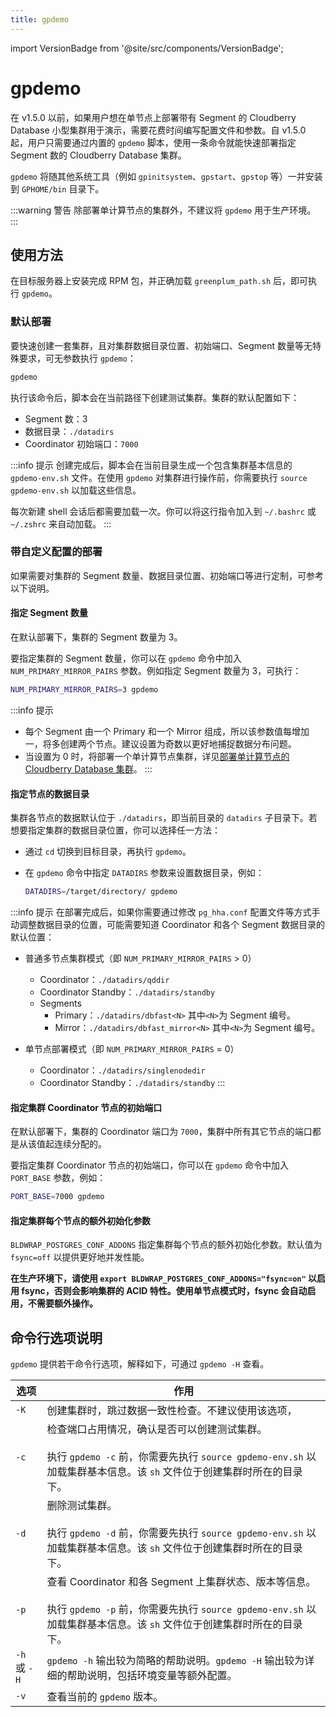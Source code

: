 ```yaml
---
title: gpdemo
---
```


import VersionBadge from '@site/src/components/VersionBadge';

# gpdemo <VersionBadge since="引入自" version="v1.5.0 版本" />

在 v1.5.0 以前，如果用户想在单节点上部署带有 Segment 的 Cloudberry Database 小型集群用于演示，需要花费时间编写配置文件和参数。自 v1.5.0 起，用户只需要通过内置的 `gpdemo` 脚本，使用一条命令就能快速部署指定 Segment 数的 Cloudberry Database 集群。

`gpdemo` 将随其他系统工具（例如 `gpinitsystem`、`gpstart`、`gpstop` 等）一并安装到 `GPHOME/bin` 目录下。

:::warning 警告
除部署单计算节点的集群外，不建议将 `gpdemo` 用于生产环境。
:::

## 使用方法

在目标服务器上安装完成 RPM 包，并正确加载 `greenplum_path.sh` 后，即可执行 `gpdemo`。

### 默认部署

要快速创建一套集群，且对集群数据目录位置、初始端口、Segment 数量等无特殊要求，可无参数执行 `gpdemo`：

```bash
gpdemo
```

执行该命令后，脚本会在当前路径下创建测试集群。集群的默认配置如下：

- Segment 数：3
- 数据目录：`./datadirs`
- Coordinator 初始端口：`7000`

:::info 提示
创建完成后，脚本会在当前目录生成一个包含集群基本信息的 `gpdemo-env.sh` 文件。在使用 `gpdemo` 对集群进行操作前，你需要执行 `source gpdemo-env.sh` 以加载这些信息。

每次新建 shell 会话后都需要加载一次。你可以将这行指令加入到 `~/.bashrc` 或 `~/.zshrc` 来自动加载。
:::

### 带自定义配置的部署

如果需要对集群的 Segment 数量、数据目录位置、初始端口等进行定制，可参考以下说明。

#### 指定 Segment 数量

在默认部署下，集群的 Segment 数量为 3。

要指定集群的 Segment 数量，你可以在 `gpdemo` 命令中加入 `NUM_PRIMARY_MIRROR_PAIRS` 参数。例如指定 Segment 数量为 3，可执行：

```bash
NUM_PRIMARY_MIRROR_PAIRS=3 gpdemo
```

:::info 提示
- 每个 Segment 由一个 Primary 和一个 Mirror 组成，所以该参数值每增加一，将多创建两个节点。建议设置为奇数以更好地捕捉数据分布问题。
- 当设置为 0 时，将部署一个单计算节点集群，详见[部署单计算节点的 Cloudberry Database 集群](/i18n/zh/docusaurus-plugin-content-docs/current/deploy-cbdb-with-single-node.md)。
:::

#### 指定节点的数据目录

集群各节点的数据默认位于 `./datadirs`，即当前目录的 `datadirs` 子目录下。若想要指定集群的数据目录位置，你可以选择任一方法：

- 通过 `cd` 切换到目标目录，再执行 `gpdemo`。
- 在 `gpdemo` 命令中指定 `DATADIRS` 参数来设置数据目录，例如：

    ```bash
    DATADIRS=/target/directory/ gpdemo
    ```

:::info 提示
在部署完成后，如果你需要通过修改 `pg_hha.conf` 配置文件等方式手动调整数据目录的位置，可能需要知道 Coordinator 和各个 Segment 数据目录的默认位置：

- 普通多节点集群模式（即 `NUM_PRIMARY_MIRROR_PAIRS` > 0）
    - Coordinator：`./datadirs/qddir`
    - Coordinator Standby：`./datadirs/standby`
    - Segments
        - Primary：`./datadirs/dbfast<N>` 其中`<N>`为 Segment 编号。
        - Mirror：`./datadirs/dbfast_mirror<N>` 其中`<N>`为 Segment 编号。

- 单节点部署模式（即 `NUM_PRIMARY_MIRROR_PAIRS` = 0）
    - Coordinator：`./datadirs/singlenodedir`
    - Coordinator Standby：`./datadirs/standby`
:::

#### 指定集群 Coordinator 节点的初始端口

在默认部署下，集群的 Coordinator 端口为 `7000`，集群中所有其它节点的端口都是从该值起连续分配的。

要指定集群 Coordinator 节点的初始端口，你可以在 `gpdemo` 命令中加入 `PORT_BASE` 参数，例如：

```bash
PORT_BASE=7000 gpdemo
```

#### 指定集群每个节点的额外初始化参数

`BLDWRAP_POSTGRES_CONF_ADDONS` 指定集群每个节点的额外初始化参数。默认值为 `fsync=off` 以提供更好地并发性能。

**在生产环境下，请使用 `export BLDWRAP_POSTGRES_CONF_ADDONS="fsync=on"` 以启用 fsync，否则会影响集群的 ACID 特性。使用单节点模式时，fsync 会自动启用，不需要额外操作。**

## 命令行选项说明

`gpdemo` 提供若干命令行选项，解释如下，可通过 `gpdemo -H` 查看。

| 选项         | 作用                                                                                                                                                                          |
| ------------ | ----------------------------------------------------------------------------------------------------------------------------------------------------------------------------- |
| `-K`         | 创建集群时，跳过数据一致性检查。不建议使用该选项，                                                                                                                            |
| `-c`         | 检查端口占用情况，确认是否可以创建测试集群。<br /><br />执行 `gpdemo -c` 前，你需要先执行 `source gpdemo-env.sh` 以加载集群基本信息。该 `sh` 文件位于创建集群时所在的目录下。           |
| `-d`         | 删除测试集群。<br /><br />执行 `gpdemo -d` 前，你需要先执行 `source gpdemo-env.sh` 以加载集群基本信息。该 `sh` 文件位于创建集群时所在的目录下。                                         |
| `-p`         | 查看 Coordinator 和各 Segment 上集群状态、版本等信息。<br /><br />执行 `gpdemo -p` 前，你需要先执行 `source gpdemo-env.sh` 以加载集群基本信息。该 `sh` 文件位于创建集群时所在的目录下。 |
| `-h` 或 `-H` | `gpdemo -h` 输出较为简略的帮助说明。`gpdemo -H` 输出较为详细的帮助说明，包括环境变量等额外配置。                                                                              |
| `-v`         | 查看当前的 `gpdemo` 版本。                                                                                                                                                    |
